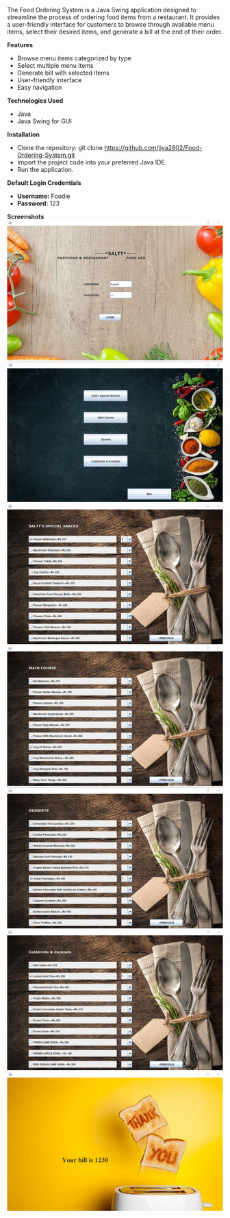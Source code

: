 The Food Ordering System is a Java Swing application designed to streamline the process of ordering food items from a restaurant. It provides a user-friendly interface for customers to browse through available menu items, select their desired items, and generate a bill at the end of their order.

**Features**
- Browse menu items categorized by type
- Select multiple menu items
- Generate bill with selected items
- User-friendly interface
- Easy navigation


**Technologies Used**
- Java
- Java Swing for GUI

**Installation**
- Clone the repository: git clone https://github.com/jiya2802/Food-Ordering-System.git
- Import the project code into your preferred Java IDE.
- Run the application.

**Default Login Credentials**
- **Username:** Foodie
- **Password:** 123

**Screenshots**
![Screenshot1](https://github.com/jiya2802/Food-Ordering-System/blob/master/Food-Ordering-System/screenshots/Screenshot_20221027_120523.png)
![Screenshot2](https://github.com/jiya2802/Food-Ordering-System/blob/master/Food-Ordering-System/screenshots/Screenshot_20221027_120622.png)
![Screenshot3](https://github.com/jiya2802/Food-Ordering-System/blob/master/Food-Ordering-System/screenshots/Screenshot_20221027_120751.png)
![Screenshot4](https://github.com/jiya2802/Food-Ordering-System/blob/master/Food-Ordering-System/screenshots/Screenshot_20221027_121007.png)
![Screenshot5](https://github.com/jiya2802/Food-Ordering-System/blob/master/Food-Ordering-System/screenshots/Screenshot_20221027_121425.png)
![Screenshot6](https://github.com/jiya2802/Food-Ordering-System/blob/master/Food-Ordering-System/screenshots/Screenshot_20221027_121641.png)
![Screenshot7](https://github.com/jiya2802/Food-Ordering-System/blob/master/Food-Ordering-System/screenshots/Screenshot_20221027_121755.png)

